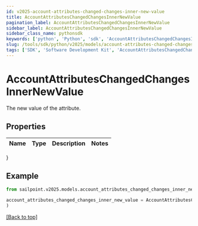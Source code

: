```yaml
---
id: v2025-account-attributes-changed-changes-inner-new-value
title: AccountAttributesChangedChangesInnerNewValue
pagination_label: AccountAttributesChangedChangesInnerNewValue
sidebar_label: AccountAttributesChangedChangesInnerNewValue
sidebar_class_name: pythonsdk
keywords: ['python', 'Python', 'sdk', 'AccountAttributesChangedChangesInnerNewValue', 'V2025AccountAttributesChangedChangesInnerNewValue'] 
slug: /tools/sdk/python/v2025/models/account-attributes-changed-changes-inner-new-value
tags: ['SDK', 'Software Development Kit', 'AccountAttributesChangedChangesInnerNewValue', 'V2025AccountAttributesChangedChangesInnerNewValue']
---
```


# AccountAttributesChangedChangesInnerNewValue

The new value of the attribute.

## Properties

Name | Type | Description | Notes
------------ | ------------- | ------------- | -------------
}

## Example

```python
from sailpoint.v2025.models.account_attributes_changed_changes_inner_new_value import AccountAttributesChangedChangesInnerNewValue

account_attributes_changed_changes_inner_new_value = AccountAttributesChangedChangesInnerNewValue(
)

```
[[Back to top]](#) 

